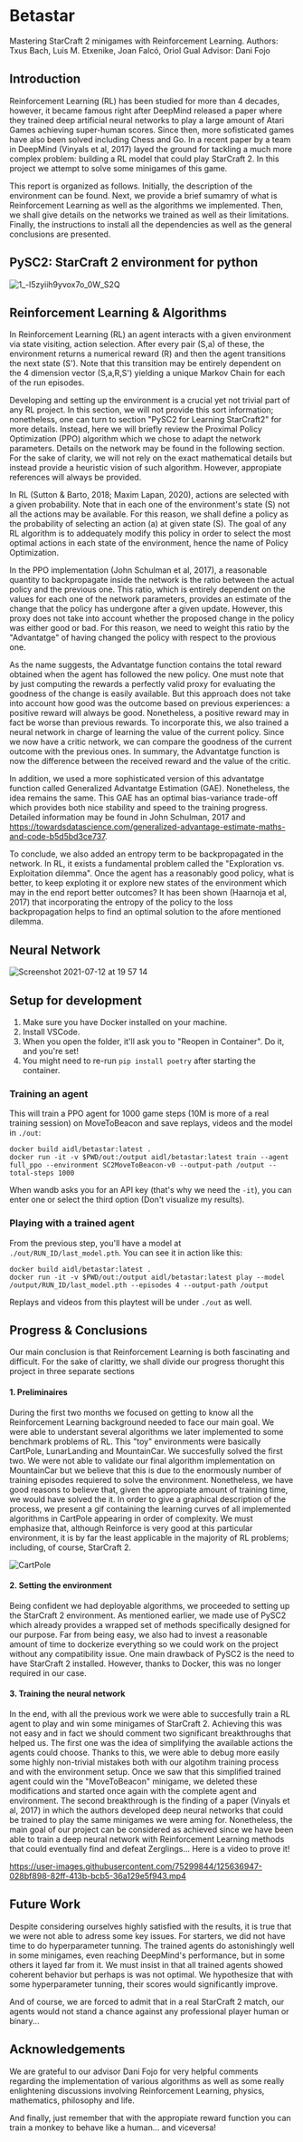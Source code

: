 # Betastar

Mastering StarCraft 2 minigames with Reinforcement Learning.
Authors: Txus Bach, Luis M. Etxenike, Joan Falcó, Oriol Gual
Advisor: Dani Fojo

## Introduction

Reinforcement Learning (RL) has been studied for more than 4 decades, however, it became famous right after DeepMind released a paper where they trained deep artificial neural networks to play a large amount of Atari Games achieving super-human scores. Since then, more sofisticated games have also been solved including Chess and Go. In a recent paper by a team in DeepMind (Vinyals et al, 2017) layed the ground for tackling a much more complex problem: building a RL model that could play StarCraft 2. In this project we attempt to solve some minigames of this game. 

This report is organized as follows. Initially, the description of the environment can be found. Next, we provide a brief sumamry of what is Reinforcement Learning as well as the algorithms we implemented. Then, we shall give details on the networks we trained as well as their limitations. Finally, the instructions to install all the dependencies as well as the general conclusions are presented.

## PySC2: StarCraft 2 environment for python

![1_-l5zyiih9yvox7o_0W_S2Q](https://user-images.githubusercontent.com/75299844/125631224-7bbbe707-4558-4092-8d9d-26056ee461cc.png)

## Reinforcement Learning & Algorithms

In Reinforcement Learning  (RL) an agent interacts with a given environment via state visiting, action selection. After every pair (S,a) of these, the environment returns a numerical reward (R) and then the agent transitions the next state (S'). Note that this transition may be entirely dependent on the 4 dimension vector (S,a,R,S') yielding a unique Markov Chain for each of the run episodes.

Developing and setting up the environment is a crucial yet not trivial part of any RL project. In this section, we will not provide this sort information; nonetheless, one can turn to section "PySC2 for Learning StarCraft2" for more details. Instead, here we will briefly review the Proximal Policy Optimization (PPO) algorithm which we chose to adapt the network parameters. Details on the network may be found in the following section. For the sake of clarity, we will not rely on the exact mathematical details but instead 
provide a heuristic vision of such algorithm. However, appropiate references will always be provided.

In RL (Sutton & Barto, 2018; Maxim Lapan, 2020), actions are selected with a given probability. Note that in each one of the environment's state (S) not all the actions may be available. For this reason, we shall define a policy as the probability of selecting an action (a) at given state (S). The goal of any RL algorithm is to addequately modify this policy in order to select the most optimal actions in each state of the environment, hence the name of Policy Optimization. 

In the PPO implementation (John Schulman et al, 2017), a reasonable quantity to backpropagate inside the network is the ratio between the actual policy and the previous one. This ratio, which is entirely dependent on the values for each one of the network parameters, provides an estimate of the change that the policy has undergone after a given update. However, this proxy does not take into account whether the proposed change in the policy was either good or bad. For this reason, we need to weight this ratio by the "Advantatge" of having changed the policy with respect to the provious one. 

As the name suggests, the Advantatge function contains the total reward obtained when the agent has followed the new policy. One must note that by just computing the rewards a perfectly valid proxy for evaluating the goodness of the change is easily available. But this approach does not take into account how good was the outcome based on previous experiences: a positive reward will always be good. Nonetheless, a positive reward may in fact be worse than previous rewards. To incorporate this, we also trained a neural network in charge of learning the value of the current policy. Since we now have a critic network, we can compare the goodness of the current outcome with the previous ones. In summary, the Advantatge function is now the difference between the received reward and the value of the critic. 

In addition, we used a more sophisticated version of this advantatge function called Generalized Advantatge Estimation (GAE). Nonetheless, the idea remains the same. This GAE has an optimal bias-variance trade-off which provides both nice stability and speed to the training progress. Detailed information may be found in John Schulman, 2017 and https://towardsdatascience.com/generalized-advantage-estimate-maths-and-code-b5d5bd3ce737.

To conclude, we also added an entropy term to be backpropagated in the network. In RL, it exists a fundamental problem called the "Exploration vs. Exploitation dilemma". Once the agent has a reasonably good policy, what is better, to keep exploting it or explore new states of the environment which may in the end report better outcomes? It has been shown (Haarnoja et al, 2017) that incorporating the entropy of the policy to the loss backpropagation helps to find an optimal solution to the afore mentioned dilemma. 

## Neural Network

![Screenshot 2021-07-12 at 19 57 14](https://user-images.githubusercontent.com/75299844/125630772-bc92ad42-810a-4f9e-bf5d-496b0205174d.png)

## Setup for development

1. Make sure you have Docker installed on your machine.
2. Install VSCode.
3. When you open the folder, it'll ask you to "Reopen in Container". Do it, and you're set!
4. You might need to re-run `pip install poetry` after starting the container.

### Training an agent

This will train a PPO agent for 1000 game steps (10M is more of a real training session) on MoveToBeacon and save replays, videos and the model in `./out`:

```
docker build aidl/betastar:latest .
docker run -it -v $PWD/out:/output aidl/betastar:latest train --agent full_ppo --environment SC2MoveToBeacon-v0 --output-path /output --total-steps 1000
```

When wandb asks you for an API key (that's why we need the `-it`), you can enter one or select the third option (Don't visualize my results).

### Playing with a trained agent

From the previous step, you'll have a model at `./out/RUN_ID/last_model.pth`. You can see it in action like this:

```
docker build aidl/betastar:latest .
docker run -it -v $PWD/out:/output aidl/betastar:latest play --model /output/RUN_ID/last_model.pth --episodes 4 --output-path /output
```

Replays and videos from this playtest will be under `./out` as well.

## Progress & Conclusions

Our main conclusion is that Reinforcement Learning is both fascinating and difficult. For the sake of claritty, we shall divide our progress thorught this project in three separate sections

#### 1. Preliminaires

During the first two months we focused on getting to know all the Reinforcement Learning background needed to face our main goal. We were able to understant several algorithms we later implemented to some benchmark problems of RL. This "toy" environments were basically CartPole, LunarLanding and MountainCar. We succesfully solved the first two. We were not able to validate our final algorithm implementation on MountainCar but we believe that this is due to the enormously number of training episodes requiered to solve the environment. Nonetheless, we have good reasons to believe that, given the appropiate amount of training time, we would have solved the it. In order to give a graphical description of the process, we present a gif containing the learning curves of all implemented algorithms in CartPole appearing in order of complexity. We must emphasize that, although Reinforce is very good at this particular environment, it is by far the least applicable in the majority of RL problems; including, of course, StarCraft 2. 

![CartPole](https://user-images.githubusercontent.com/75299844/125626475-879ae103-af62-409f-83a7-736c16ac5d08.gif)

#### 2. Setting the environment

Being confident we had deployable algorithms, we proceeded to setting up the StarCraft 2 environment. As mentioned earlier, we made use of PySC2 which already provides a wrapped set of methods specifically designed for our purpose. Far from being easy, we also had to invest a reasonable amount of time to dockerize everything so we could work on the project without any compatibility issue. One main drawback of PySC2 is the need to have StarCraft 2 installed. However, thanks to Docker, this was no longer required in our case. 

#### 3. Training the neural network

In the end, with all the previous work we were able to succesfully train a RL agent to play and win some minigames of StarCraft 2. Achieving this was not easy and in fact we should comment two significant breakthroughs that helped us. The first one was the idea of simplifying the available actions the agents could choose. Thanks to this, we were able to debug more easily some highly non-trivial mistakes both with our algotihm training process and with the environment setup. Once we saw that this simplified trained agent could win the "MoveToBeacon" minigame, we deleted these modifications and started once again with the complete agent and environment. The second breakthrough is the finding of a paper (Vinyals et al, 2017) in which the authors developed deep neural networks that could be trained to play the same minigames we were aming for. Nonetheless, the main goal of our project can be considered as achieved since we have been able to train a deep neural network with Reinforcement Learning methods that could eventually find and defeat Zerglings... Here is a video to prove it!

https://user-images.githubusercontent.com/75299844/125636947-028bf898-82ff-413b-bcb5-36a129e5f943.mp4

## Future Work

Despite considering ourselves highly satisfied with the results, it is true that we were not able to adress some key issues. For starters, we did not have time to do hyperparameter tunning. The trained agents do astonishingly well in some minigames, even reaching DeepMind's performance, but in some others it layed far from it. We must insist in that all trained agents showed coherent behavior but perhaps is was not optimal. We hypothesize that with some hyperparameter tunning, their scores would significantly improve.

And of course, we are forced to admit that in a real StarCraft 2 match, our agents would not stand a chance against any professional player human or binary...

## Acknowledgements

We are grateful to our advisor Dani Fojo for very helpful comments regarding the implementation of various algorithms as well as some really enlightening discussions involving Reinforcement Learning, physics, mathematics, philosophy and life. 

And finally, just remember that with the appropiate reward function you can train a monkey to behave like a human... and viceversa! 

